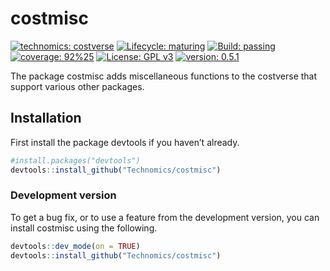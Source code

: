 
<!-- README.md is generated from README.Rmd. Please edit that file -->

# costmisc

<!-- badges: start -->

[![technomics:
costverse](https://img.shields.io/badge/technomics-costverse-EAC435.svg)](https://github.com/technomics)
[![Lifecycle:
maturing](https://img.shields.io/badge/lifecycle-maturing-blue.svg)](https://www.tidyverse.org/lifecycle/#maturing)
[![Build:
passing](https://img.shields.io/badge/build-passing-green.svg)](https://github.com/technomics/costmisc.git)
[![coverage: 92%25](https://img.shields.io/badge/coverage-92%25-green.svg)](https://cran.r-project.org/web/packages/covr/vignettes/how_it_works.html)
[![License: GPL
v3](https://img.shields.io/badge/License-GPLv3-blue.svg)](https://www.gnu.org/licenses/gpl-3.0)
[![version:
0.5.1](https://img.shields.io/badge/version-0.5.1-blue.svg)]()
<!-- badges: end -->

The package costmisc adds miscellaneous functions to the costverse that
support various other packages.

## Installation

First install the package devtools if you haven’t already.

``` r
#install.packages("devtools")
devtools::install_github("Technomics/costmisc")
```

### Development version

To get a bug fix, or to use a feature from the development version, you
can install costmisc using the following.

``` r
devtools::dev_mode(on = TRUE)
devtools::install_github("Technomics/costmisc")
```
